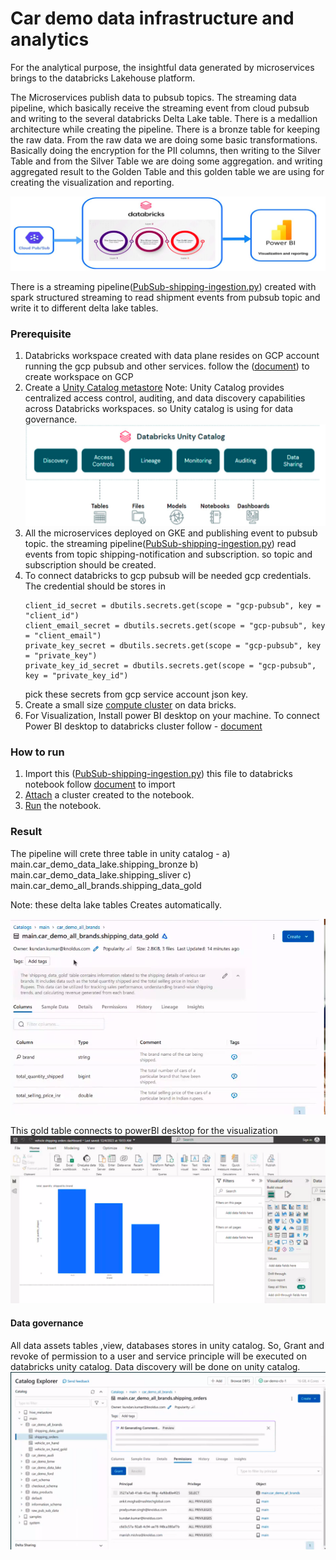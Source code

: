 # Car demo data infrastructure and analytics

For the analytical purpose, the insightful data generated by microservices brings to the databricks
Lakehouse platform.

The Microservices publish data to pubsub topics. The streaming data pipeline, which basically receive the streaming event from 
cloud pubsub and writing to the several databricks Delta Lake table. There is a medallion architecture while creating the pipeline.
There is a bronze table for keeping the raw data. From the raw data we are doing some basic transformations.
Basically doing the encryption for the PII columns, then writing to the Silver Table and from the Silver Table we are doing some aggregation.
and writing  aggregated result to the Golden Table and this golden table we are using for creating the visualization and reporting.

![img.png](img.png)

There is a streaming pipeline([PubSub-shipping-ingestion.py](PubSub-shipping-ingestion.py)) created with spark structured streaming to read shipment events from pubsub topic
and write it to different delta lake tables.

### Prerequisite
1. Databricks workspace created with data plane resides on GCP account running the gcp pubsub and other services.
 follow the ([document](https://docs.gcp.databricks.com/en/administration-guide/workspace/create-workspace.html)) to create workspace on GCP
2. Create a [Unity Catalog metastore](https://docs.gcp.databricks.com/en/data-governance/unity-catalog/create-metastore.html)
   Note: Unity Catalog provides centralized access control, auditing, and data discovery capabilities across Databricks workspaces.
   so Unity catalog is using for data governance.
  ![img_1.png](img_1.png)
3. All the microservices deployed on GKE and publishing event to pubsub topic. the streaming pipeline([PubSub-shipping-ingestion.py](PubSub-shipping-ingestion.py))
   read events from topic shipping-notification and subscription. so topic and subscription should be created.
4. To connect databricks to gcp pubsub will be needed gcp credentials. The credential should be stores in 
   ```databricks workspace. Follow this [document](https://docs.gcp.databricks.com/en/security/secrets/secret-scopes.html) to keep secrets in secrets. Following credential to be keep in secret scope.
   client_id_secret = dbutils.secrets.get(scope = "gcp-pubsub", key = "client_id")
   client_email_secret = dbutils.secrets.get(scope = "gcp-pubsub", key = "client_email")
   private_key_secret = dbutils.secrets.get(scope = "gcp-pubsub", key = "private_key")
   private_key_id_secret = dbutils.secrets.get(scope = "gcp-pubsub", key = "private_key_id")
   ```
   pick these secrets from gcp service account json key.
5. Create a small size [compute cluster](https://docs.gcp.databricks.com/en/compute/configure.html) on data bricks.
6. For Visualization, Install power BI desktop on your machine.
   To connect Power BI desktop to databricks cluster follow - [document](https://docs.gcp.databricks.com/en/partners/bi/power-bi.html)

### How to run
1. Import this ([PubSub-shipping-ingestion.py](PubSub-shipping-ingestion.py)) this file to databricks notebook
   follow [document](https://docs.gcp.databricks.com/en/notebooks/notebook-export-import.html#import-a-notebook) to import
2. [Attach](https://docs.gcp.databricks.com/en/notebooks/notebook-ui.html#attach) a cluster created to the notebook.
3. [Run](https://docs.gcp.databricks.com/en/notebooks/run-notebook.html) the notebook.

### Result

The pipeline will crete three table in unity catalog -
a) main.car_demo_data_lake.shipping_bronze
b) main.car_demo_data_lake.shipping_sliver
c) main.car_demo_all_brands.shipping_data_gold

Note: these delta lake tables Creates automatically.

![img_2.png](img_2.png)

This gold table connects to powerBI desktop for the visualization
![img_3.png](img_3.png)

#### Data governance
All data assets tables ,view, databases stores in unity catalog. So, Grant and revoke of permission to a user 
and service principle will be executed on databricks unity catalog. Data discovery will be done on unity catalog.
![img_4.png](img_4.png)



